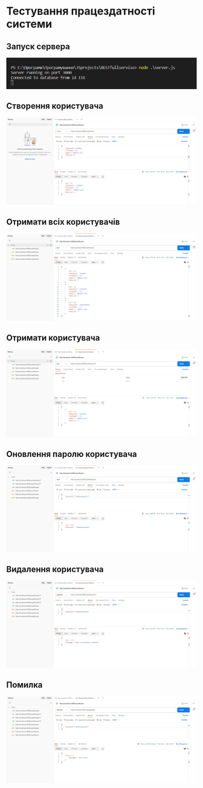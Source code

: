# Тестування працездатності системи

## Запуск сервера   
![](../images/launch.png)

## Створення користувача
![](../images/createUser.png)

## Отримати всіх користувачів

![](../images/getAllUsers.png)

## Отримати користувача

![](../images/getUser.png)

## Оновлення паролю користувача

![](../images/updatePassword.png)

## Видалення користувача

![](../images/deleteUser.png)

## Помилка

![](../images/error.png)



